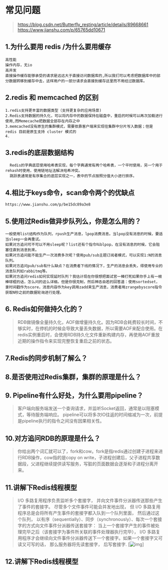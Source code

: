 # 常见问题
> https://blog.csdn.net/Butterfly_resting/article/details/89668661
> https://www.jianshu.com/p/65765dd10671

## 1.为什么要用 redis /为什么要用缓存
```
高性能
操作内存，无io
高并发
直接操作缓存能够承受的请求是远远大于直接访问数据库的,所以我们可以考虑把数据库中的部分数据转移到缓存中去，这样用户的一部分请求会直接到缓存这里而不用经过数据库。

```
## 2.redis 和 memcached 的区别
```
1.redis支持更丰富的数据类型（支持更复杂的应用场景)
2.Redis支持数据的持久化，可以将内存中的数据保持在磁盘中，重启的时候可以再次加载进行使用,而Memecache把数据全部存在内存之中
3.memcached没有原生的集群模式，需要依靠客户端来实现往集群中分片写入数据；但是 redis 目前是原生支持 cluster 模式的
4.
```
## 3.redis的底层数据结构
```
  Redis的字典底层使用哈希表实现，每个字典通常有两个哈希表，一个平时使用，另一个用于rehash时使用，使用链地址法解决哈希冲突。
  跳跃表通常是有序集合的底层实现之一，表中的节点按照分值大小进行排序。

```
## 4.相比于keys命令，scan命令两个的优缺点
```
https://www.jianshu.com/p/be15dc89a3e8
```
## 5.使用过Redis做异步队列么，你是怎么用的？
```
一般使用list结构作为队列，rpush生产消息，lpop消费消息。当lpop没有消息的时候，要适当sleep一会再重试。
如果对方追问可不可以不用sleep呢？list还有个指令叫blpop，在没有消息的时候，它会阻塞住直到消息到来。
如果对方追问能不能生产一次消费多次呢？使用pub/sub主题订阅者模式，可以实现1:N的消息队列。
如果对方追问pub/sub有什么缺点？在消费者下线的情况下，生产的消息会丢失，得使用专业的消息队列如rabbitmq等。
如果对方追问redis如何实现延时队列？我估计现在你很想把面试官一棒打死如果你手上有一根棒球棍的话，怎么问的这么详细。但是你很克制，然后神态自若的回答道：使用sortedset，拿时间戳作为score，消息内容作为key调用zadd来生产消息，消费者用zrangebyscore指令获取N秒之前的数据轮询进行处理。

```
## 6. Redis如何做持久化的？
> RDB做镜像全量持久化，AOF做增量持久化。因为RDB会耗费较长时间，不够实时，在停机的时候会导致大量丢失数据，所以需要AOF来配合使用。在redis实例重启时，会使用RDB持久化文件重新构建内存，再使用AOF重放近期的操作指令来实现完整恢复重启之前的状态。


## 7.Redis的同步机制了解么？

## 8.是否使用过Redis集群，集群的原理是什么？

## 9. Pipeline有什么好处，为什么要用pipeline？
> 客户端向服务端发送一个查询请求，并监听Socket返回，通常是以阻塞模式，等待服务端响应。
> pipeline可以将多次IO往返的时间缩减为一次，前提是pipeline执行的指令之间没有因果相关性。

## 10.对方追问RDB的原理是什么？
> 你给出两个词汇就可以了，fork和cow。fork是指redis通过创建子进程来进行RDB操作，cow指的是copy on write，子进程创建后，父子进程共享数据段，父进程继续提供读写服务，写脏的页面数据会逐渐和子进程分离开来。

## 11.讲解下Redis线程模型
> I/O 多路复用程序负责监听多个套接字， 并向文件事件分派器传送那些产生了事件的套接字。
尽管多个文件事件可能会并发地出现， 但 I/O 多路复用程序总是会将所有产生事件的套接字都入队到一个队列里面， 然后通过这个队列， 以有序（sequentially）、同步（synchronously）、每次一个套接字的方式向文件事件分派器传送套接字： 当上一个套接字产生的事件被处理完毕之后（该套接字为事件所关联的事件处理器执行完毕）， I/O 多路复用程序才会继续向文件事件分派器传送下一个套接字。如果一个套接字又可读又可写的话， 那么服务器将先读套接字， 后写套接字.
[![img](https://img-blog.csdnimg.cn/20190429094050254.png)]

## 12.讲解下Redis线程模型




